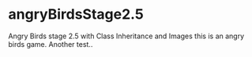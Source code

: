 # angryBirdsStage2.5
Angry Birds stage 2.5 with Class Inheritance and Images
this is an angry birds game.
Another test..